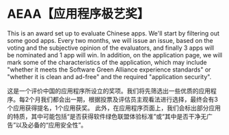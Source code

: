 # AEAA【应用程序极艺奖】
This is an award set up to evaluate Chinese apps. We'll start by filtering out some good apps. Every two months, we will issue an issue, based on the voting and the subjective opinion of the evaluators, and finally 3 apps will be nominated and 1 app will win.
In addition, on the application page, we will mark some of the characteristics of the application, which may include "whether it meets the Software Green Alliance experience standards" or "whether it is clean and ad-free" and the required "application security".

这是一个评价中国的应用程序所设立的奖项。我们将先筛选出一些优质的应用程序。每2个月我们都会出一期，根据投票及评估员主观看法进行选择，最终会有3个应用获得提名，1个应用获奖。
此外，在应用程序页面上，我们会标出部分应用的特质，其中可能包括“是否获得软件绿色联盟体验标准”或“其中是否干净无广告”以及必备的“应用安全性”。